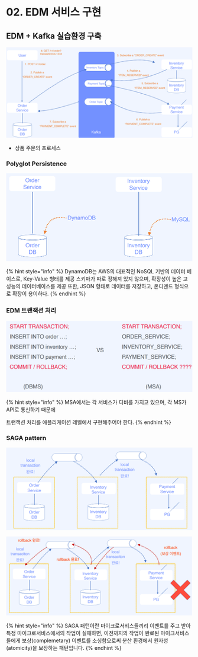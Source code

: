 # 02. EDM 서비스 구현

## EDM + Kafka 실습환경 구축

![](<../../../../.gitbook/assets/image (12).png>)

* 상품 주문의 프로세스

### Polyglot Persistence

![](<../../../../.gitbook/assets/image (11).png>)

{% hint style="info" %}
DynamoDB는 AWS의 대표적인 NoSQL 기반의 데이터 베이스로, Key-Value 형태를 제공 스키마가 따로 정해져 있지 않으며, 확장성이 높은 고성능의 데이터베이스를 제공 또한, JSON 형태로 데이터를 저장하고, 온디멘드 형식으로 확장이 용이하다.
{% endhint %}

### EDM 트랜잭션 처리

![](<../../../../.gitbook/assets/image (16).png>)

{% hint style="info" %}
MSA에서는 각 서비스가 디비를 가지고 있으며, 각 MS가 API로 통신하기 때문에

트랜잭션 처리를 애플리케이션 레벨에서 구현해주어야 한다.
{% endhint %}

### SAGA pattern

![](<../../../../.gitbook/assets/image (37).png>)

![](<../../../../.gitbook/assets/image (31).png>)

{% hint style="info" %}
SAGA 패턴이란 마이크로서비스들끼리 이벤트를 주고 받아 특정 마이크로서비스에서의 작업이 실패하면, 이전까지의 작업이 완료된 마이크서비스들에게 보상(complemetary) 이벤트를 소싱함으로써 분산 환경에서 원자성(atomicity)을 보장하는 패턴입니다.
{% endhint %}
